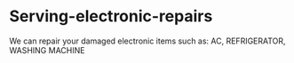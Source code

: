 # Serving-electronic-repairs
We can repair your damaged electronic items such as: AC, REFRIGERATOR, WASHING MACHINE
